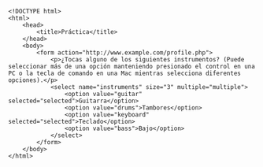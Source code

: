 <code>
&lt;!DOCTYPE html&gt;
&lt;html&gt;
    &lt;head&gt;
        &lt;title&gt;Práctica&lt;/title&gt;
    &lt;/head&gt;
    &lt;body&gt;
        &lt;form action="http://www.example.com/profile.php"&gt;
            &lt;p&gt;¿Tocas alguno de los siguientes instrumentos? (Puede seleccionar más de una opción manteniendo presionado el control en una PC o la tecla de comando en una Mac mientras selecciona diferentes opciones).&lt;/p&gt;
            &lt;select name="instruments" size="3" multiple="multiple"&gt;
                &lt;option value="guitar" selected="selected"&gt;Guitarra&lt;/option&gt;
                &lt;option value="drums"&gt;Tambores&lt;/option&gt;
                &lt;option value="keyboard" selected="selected"&gt;Teclado&lt;/option&gt;
                &lt;option value="bass"&gt;Bajo&lt;/option&gt;
            &lt;/select&gt;
        &lt;/form&gt;
    &lt;/body&gt;
&lt;/html&gt;
</code>